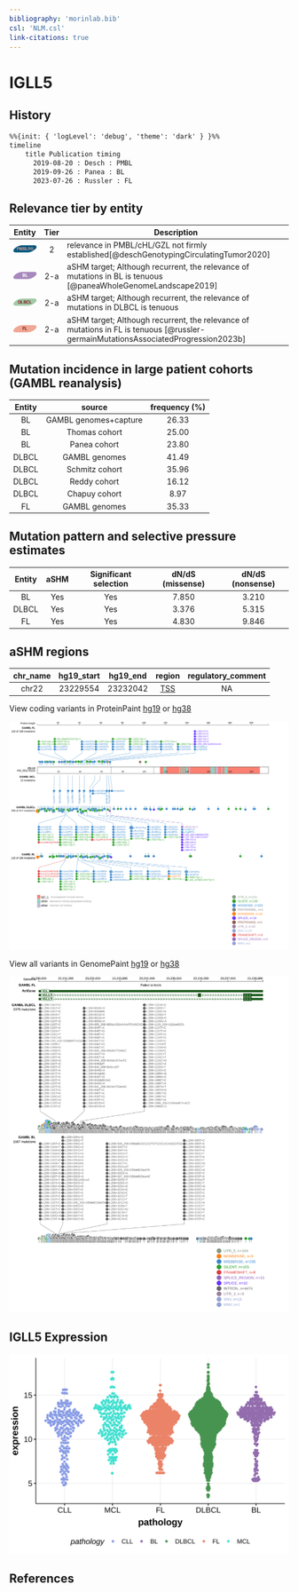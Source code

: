 ```yaml
---
bibliography: 'morinlab.bib'
csl: 'NLM.csl'
link-citations: true
---
```

# IGLL5

## History
```mermaid
%%{init: { 'logLevel': 'debug', 'theme': 'dark' } }%%
timeline
    title Publication timing
      2019-08-20 : Desch : PMBL
      2019-09-26 : Panea : BL
      2023-07-26 : Russler : FL
```

## Relevance tier by entity

|Entity|Tier|Description                              |
|:------:|:----:|-----------------------------------------|
|![PMBL](images/icons/PMBL_tier2.png)|2|relevance in PMBL/cHL/GZL not firmly established[@deschGenotypingCirculatingTumor2020]|
|![BL](images/icons/BL_tier2.png)    |2-a | aSHM target; Although recurrent, the relevance of mutations in BL is tenuous    [@paneaWholeGenomeLandscape2019]|
|![DLBCL](images/icons/DLBCL_tier2.png) |2-a | aSHM target; Although recurrent, the relevance of mutations in DLBCL is tenuous |
|![FL](images/icons/FL_tier2.png)    |2-a | aSHM target; Although recurrent, the relevance of mutations in FL is tenuous    [@russler-germainMutationsAssociatedProgression2023b]|

## Mutation incidence in large patient cohorts (GAMBL reanalysis)

|Entity|source               |frequency (%)|
|:------:|:---------------------:|:-------------:|
|BL    |GAMBL genomes+capture|26.33        |
|BL    |Thomas cohort        |25.00        |
|BL    |Panea cohort         |23.80        |
|DLBCL |GAMBL genomes        |41.49        |
|DLBCL |Schmitz cohort       |35.96        |
|DLBCL |Reddy cohort         |16.12        |
|DLBCL |Chapuy cohort        | 8.97        |
|FL    |GAMBL genomes        |35.33        |

## Mutation pattern and selective pressure estimates

|Entity|aSHM|Significant selection|dN/dS (missense)|dN/dS (nonsense)|
|:------:|:----:|:---------------------:|:----------------:|:----------------:|
|BL    |Yes |Yes                  |7.850           |3.210           |
|DLBCL |Yes |Yes                  |3.376           |5.315           |
|FL    |Yes |Yes                  |4.830           |9.846           |

## aSHM regions

|chr_name|hg19_start|hg19_end|region                                                                                    |regulatory_comment|
|:--------:|:----------:|:--------:|:------------------------------------------------------------------------------------------:|:------------------:|
|chr22   |23229554  |23232042|[TSS](https://genome.ucsc.edu/s/rdmorin/GAMBL%20hg19?position=chr22%3A23229554%2D23232042)|NA                |



View coding variants in ProteinPaint [hg19](https://morinlab.github.io/LLMPP/GAMBL/IGLL5_protein.html)  or [hg38](https://morinlab.github.io/LLMPP/GAMBL/IGLL5_protein_hg38.html)

![](images/proteinpaint/IGLL5_NM_001178126.svg)

View all variants in GenomePaint [hg19](https://morinlab.github.io/LLMPP/GAMBL/IGLL5.html)  or [hg38](https://morinlab.github.io/LLMPP/GAMBL/IGLL5_hg38.html)

![](images/proteinpaint/IGLL5.svg)

## IGLL5 Expression
![](images/gene_expression/IGLL5_by_pathology.svg)

## References
<!-- PMBL: deschGenotypingCirculatingTumor2020 -->
<!-- ORIGIN: deschGenotypingCirculatingTumor2020 -->
<!-- BL: paneaWholeGenomeLandscape2019 -->
<!-- FL: russler-germainMutationsAssociatedProgression2023b -->
<!-- BL: paneaWholeGenomeLandscape2019 -->
